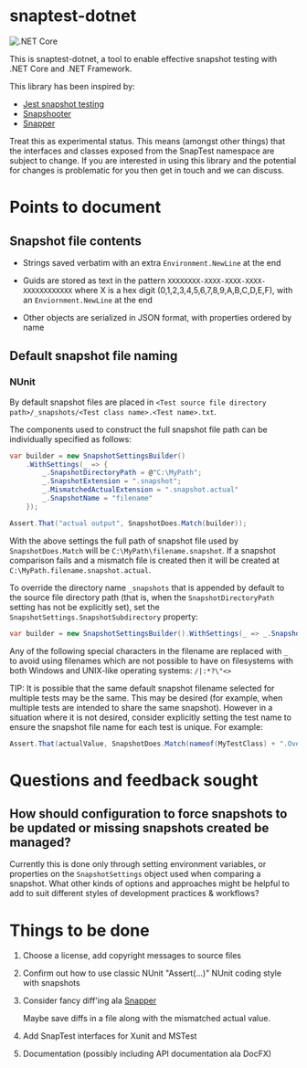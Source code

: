 # snaptest-dotnet

![.NET Core](https://github.com/chrisg2/snaptest-dotnet/workflows/.NET%20Core/badge.svg)

This is snaptest-dotnet, a tool to enable effective snapshot testing with .NET Core and .NET Framework.

This library has been inspired by:
- [Jest snapshot testing](https://jestjs.io/docs/en/snapshot-testing)
- [Snapshooter](https://github.com/SwissLife-OSS/snapshooter)
- [Snapper](https://theramis.github.io/Snapper/)

Treat this as experimental status. This means (amongst other things) that the interfaces and classes exposed from the SnapTest namespace are subject to change. If you are interested in using this library and the potential for changes is problematic for you then get in touch and we can discuss.

# Points to document

## Snapshot file contents

- Strings saved verbatim with an extra `Environment.NewLine` at the end

- Guids are stored as text in the pattern `XXXXXXXX-XXXX-XXXX-XXXX-XXXXXXXXXXXX` where X is a hex digit (0,1,2,3,4,5,6,7,8,9,A,B,C,D,E,F), with an `Enviornment.NewLine` at the end

- Other objects are serialized in JSON format, with properties ordered by name


## Default snapshot file naming

### NUnit

By default snapshot files are placed in `<Test source file directory path>/_snapshots/<Test class name>.<Test name>.txt`.

The components used to construct the full snapshot file path can be individually specified as follows:

```C#
var builder = new SnapshotSettingsBuilder()
    .WithSettings(_ => {
        _.SnapshotDirectoryPath = @"C:\MyPath";
        _.SnapshotExtension = ".snapshot";
        _.MismatchedActualExtension = ".snapshot.actual"
        _.SnapshotName = "filename"
    });

Assert.That("actual output", SnapshotDoes.Match(builder));
```

With the above settings the full path of snapshot file used by `SnapshotDoes.Match` will be `C:\MyPath\filename.snapshot`. If a snapshot comparison fails and a mismatch file is created then it will be created at `C:\MyPath.filename.snapshot.actual`.

To override the directory name `_snapshots` that is appended by default to the source file directory path (that is, when the `SnapshotDirectoryPath` setting has not be explicitly set), set the `SnapshotSettings.SnapshotSubdirectory` property:
```C#
var builder = new SnapshotSettingsBuilder().WithSettings(_ => _.SnapshotSubdirectory = ".snapshots");
```

Any of the following special characters in the filename are replaced with `_` to avoid using filenames which are not possible to have on filesystems with both Windows and UNIX-like operating systems: `/|:*?\"<>`

TIP: It is possible that the same default snapshot filename selected for multiple tests may be the same. This may be desired (for example, when multiple tests are intended to share the same snapshot). However in a situation where it is not desired, consider explicitly setting the test name to ensure the snapshot file name for each test is unique. For example:

```C#
Assert.That(actualValue, SnapshotDoes.Match(nameof(MyTestClass) + ".Overridden_test_name_that_is_unique"));
```


# Questions and feedback sought

## How should configuration to force snapshots to be updated or missing snapshots created be managed?

Currently this is done only through setting environment variables, or properties on the `SnapshotSettings` object
used when comparing a snapshot. What other kinds of options and approaches might be helpful to add to suit different
styles of development practices & workflows?


# Things to be done

1. Choose a license, add copyright messages to source files

1. Confirm out how to use classic NUnit "Assert(...)" NUnit coding style with snapshots

1. Consider fancy diff'ing ala [Snapper](https://github.com/theramis/Snapper/blob/master/project/Snapper/Json/JsonDiffGenerator.cs)

   Maybe save diffs in a file along with the mismatched actual value.

1. Add SnapTest interfaces for Xunit and MSTest

1. Documentation (possibly including API documentation ala DocFX)